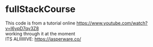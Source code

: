 # fullStackCourse
This code is from a tutorial online https://www.youtube.com/watch?v=I6ypD7qv3Z8  
working through it at the moment  
ITS ALIIIIIIVE: https://jasperware.co/
  
